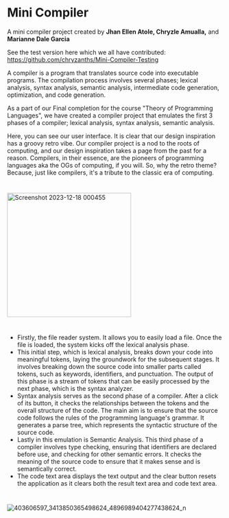 # Mini Compiler

A mini compiler project created by **Jhan Ellen Atole, Chryzle Amualla,** and **Marianne Dale Garcia**

See the test version here which we all have contributed: https://github.com/chryzanths/Mini-Compiler-Testing

A compiler is a program that translates source code into executable programs. The compilation process involves several phases;  lexical analysis, syntax analysis, semantic analysis, intermediate code generation, optimization, and code generation.

As a part of our Final completion for the course "Theory of Programming Languages", we have created a compiler project that emulates the first 3 phases of a compiler; lexical analysis, syntax analysis, semantic analysis.

Here, you can see our user interface. It is clear that our design inspiration has a groovy retro vibe. Our compiler project is a nod to the roots of computing, and our design inspiration takes a page from the past for a reason. Compilers, in their essence, are the pioneers of programming languages aka the OGs of computing, if you will. So, why the retro theme? Because, just like compilers, it's a tribute to the classic era of computing.

#

<img width="289" alt="Screenshot 2023-12-18 000455" src="https://github.com/chryzanths/Mini-Compiler/assets/104879763/a92929a6-729e-4544-8b55-44f76e5c5707">

#

- Firstly, the file reader system. It allows you to easily load a file. Once the file is loaded, the system kicks off the lexical analysis phase.
- This initial step, which is lexical analysis, breaks down your code into meaningful tokens, laying the groundwork for the subsequent stages. It involves breaking down the source code into smaller parts called tokens, such as keywords, identifiers, and punctuation. The output of this phase is a stream of tokens that can be easily processed by the next phase, which is the syntax analyzer.
-  Syntax analysis serves as the second phase of a compiler. After a click of its button, it checks the relationships between the tokens and the overall structure of the code. The main aim is to ensure that the source code follows the rules of the programming language's grammar. It generates a parse tree, which represents the syntactic structure of the source code.
-  Lastly in this emulation is Semantic Analysis. This third phase of a compiler involves type checking, ensuring that identifiers are declared before use, and checking for other semantic errors. It checks the meaning of the source code to ensure that it makes sense and is semantically correct.
-  The code text area displays the text output and the clear button resets the application as it clears both the result text area and code text area. 

#

![403606597_3413850365498624_4896989404277438624_n](https://github.com/chryzanths/Mini-Compiler/assets/104879763/aa66cba6-e679-42f9-828d-1c50f83fac57)
